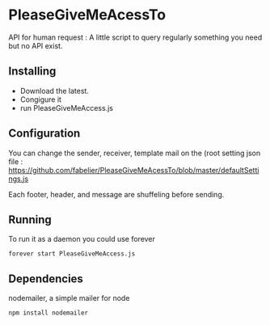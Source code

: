 PleaseGiveMeAcessTo
===================

API for human request : A little script to query regularly something you need but no API exist.


## Installing

* Download the latest.
* Congigure it 
* run PleaseGiveMeAccess.js

## Configuration 

You can change the sender, receiver, template mail on the (root setting json file :
https://github.com/fabelier/PleaseGiveMeAcessTo/blob/master/defaultSettings.js

Each footer, header, and message are shuffeling before sending.

## Running 

To run it as a daemon you could use forever

    forever start PleaseGiveMeAccess.js
  
## Dependencies

nodemailer, a simple mailer for node

    npm install nodemailer 
